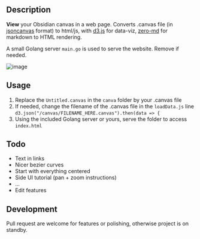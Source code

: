 ## Description
**View** your Obsidian canvas in a web page.
Converts .canvas file (in [jsoncanvas](https://github.com/obsidianmd/jsoncanvas) format) to html/js, with [d3.js](https://github.com/d3/d3) for data-viz, [zero-md](https://github.com/zerodevx/zero-md) for markdown to HTML rendering.

A small Golang server `main.go` is used to serve the website. Remove if needed.

![image](https://github.com/user-attachments/assets/6908c94d-f8a3-4a70-8fd7-6c33c6e9c5f6)

## Usage
1. Replace the `Untitled.canvas` in the `canva` folder by your .canvas file
2. If needed, change the filename of the .canvas file in the `loadData.js` line `d3.json("/canvas/FILENAME_HERE.canvas").then(data => {`
3. Using the included Golang server or yours, serve the folder to access `index.html`

## Todo
- Text in links
- Nicer bezier curves
- Start with everything centered
- Side UI tutorial (pan + zoom instructions)
- ...
- Edit features

## Development
Pull request are welcome for features or polishing, otherwise project is on standby.
